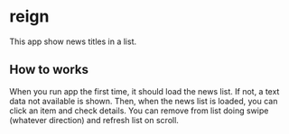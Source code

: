 # reign

This app show news titles in a list. 

## How to works

When you run app the first time, it should load the news list. If not, a text data not available is shown.
Then, when the news list is loaded, you can click an item and check details.
You can remove from list doing swipe (whatever direction) and refresh list on scroll.
